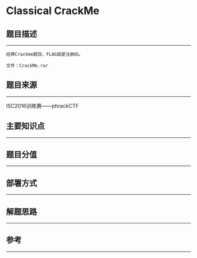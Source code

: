 # Classical CrackMe

## 题目描述
---
```
经典Crackme题目，FLAG就是注册码。

文件：CrackMe.rar
```

## 题目来源
---
ISC2016训练赛——phrackCTF

## 主要知识点
---


## 题目分值
---


## 部署方式
---


## 解题思路
---


## 参考
---
